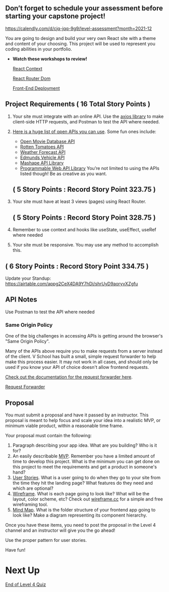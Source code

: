 
## Don’t forget to schedule your assessment before starting your capstone project!

https://calendly.com/d/cjq-jqq-9g9/level-assessment?month=2021-12

You are going to design and build your very own React site with a theme and content of your choosing. This project will be used to represent you coding abilities in your portfolio.

- **Watch these workshops to review!**
    
    [React Context](https://www.notion.so/React-Context-8e4539c1429243f4a9bb1a8b5d9d80b9?pvs=21)
    
    [React Router Dom](https://www.notion.so/React-Router-Dom-6a5f16451191426883482197021897c0?pvs=21)
    
    [Front-End Deployment](https://www.notion.so/Front-End-Deployment-c4ccbdf0614a49398126f3058868c92a?pvs=21)
    

## Project Requirements  ( 16 Total Story Points )

1. Your site must integrate with an online API. Use the [axios library](https://github.com/axios/axios) to make client-side HTTP requests, and Postman to test the API where needed.
2. [Here is a huge list of open APIs you can use](https://github.com/toddmotto/public-apis). Some fun ones include:
    - [Open Movie Database API](http://www.omdbapi.com/)
    - [Rotten Tomatoes API](http://developer.rottentomatoes.com/docs)
    - [Weather Forecast API](https://developer.forecast.io/)
    - [Edmunds Vehicle API](http://developer.edmunds.com/api-documentation/vehicle/)
    - [Mashape API Library](https://market.mashape.com/explore)
    - [Programmable Web API Library](http://www.programmableweb.com/apis/directory)
    You’re not limited to using the APIs listed though! Be as creative as you want.
    
    ## ( 5 Story Points :  Record Story Point 323.75 )
    
3. Your site must have at least 3 views (pages) using React Router.
    
    ## ( 5 Story Points :  Record Story Point 328.75 )
    
4. Remember to use context and hooks like useState, useEffect, useRef where needed
5. Your site must be responsive. You may use any method to accomplish this.

## ( 6 Story Points :  Record Story Point 334.75 )

Update your Standup: https://airtable.com/appg2CeX4DA9Y7hDi/shrUyD9aoryvXZgfu

## API Notes

Use Postman to test the API where needed

### Same Origin Policy

One of the big challenges in accessing APIs is getting around the browser's "Same Origin Policy". 

Many of the APIs above require you to make requests from a server instead of the client. V School has built a small, simple request forwarder to help make this process easier. It may not work in all cases, and should only be used if you know your API of choice doesn't allow frontend requests.

[Check out the documentation for the request forwarder here](https://coursework.vschool.io/v-school-request-forwarding-cors-documentation/).

[Request Forwarder ](https://www.notion.so/Request-Forwarder-eecab33815e44b198f7037e63870aeba?pvs=21)

## Proposal

You must submit a proposal and have it passed by an instructor. This proposal is meant to help focus and scale your idea into a realistic MVP, or minimum viable product, within a reasonable time frame.

Your proposal must contain the following:

1. Paragraph describing your app idea. What are you building? Who is it for?
2. An easily describable [MVP](https://en.wikipedia.org/wiki/Minimum_viable_product). Remember you have a limited amount of time to develop this project. What is the minimum you can get done on this project to meet the requirements and get a product in someone's hand?
3. [User Stories](https://www.mountaingoatsoftware.com/agile/user-stories). What is a user going to do when they go to your site from the time they hit the landing page? What features do they need and which are optional?
4. [Wireframe](https://uxmastery.com/wireframing-for-beginners/). What is each page going to look like? What will be the layout, color scheme, etc? Check out [wireframe.cc](https://wireframe.cc/) for a simple and free wireframing tool.
5. [Mind Map](https://www.mindmup.com/). What is the folder structure of your frontend app going to look like? Make a diagram representing its component hierarchy.

Once you have these items, you need to post the proposal in the Level 4 channel and an instructor will give you the go ahead!

Use the proper pattern for user stories. 

Have fun!

# Next Up

[End of Level 4 Quiz](https://www.notion.so/End-of-Level-4-Quiz-951b84e8a53d4ef0accab3b20f07ce1c?pvs=21)